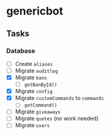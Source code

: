# genericbot

## Tasks
### Database
- [ ] Create `aliases`
- [ ] Migrate `auditlog`
- [x] Migrate `bans`
  - [ ] `getBanById()`
- [x] Migrate `config`
- [x] Migrate `customCommands` to `commands`
  - [ ] `getCommand()`
- [ ] Migrate `giveaways`
- [ ] Migrate `quotes` (no work needed)
- [ ] Migrate `users`
